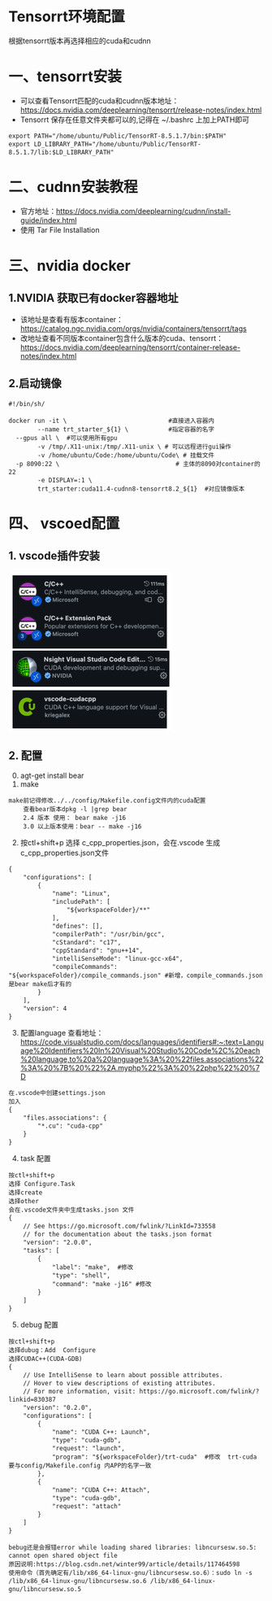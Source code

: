 # Tensorrt环境配置
根据tensorrt版本再选择相应的cuda和cudnn

# 一、tensorrt安装	
- 可以查看Tensorrt匹配的cuda和cudnn版本地址：https://docs.nvidia.com/deeplearning/tensorrt/release-notes/index.html
- Tensorrt 保存在任意文件夹都可以的,记得在 ~/.bashrc 上加上PATH即可
```
export PATH="/home/ubuntu/Public/TensorRT-8.5.1.7/bin:$PATH"
export LD_LIBRARY_PATH="/home/ubuntu/Public/TensorRT-8.5.1.7/lib:$LD_LIBRARY_PATH"
```

# 二、cudnn安装教程
- 官方地址：https://docs.nvidia.com/deeplearning/cudnn/install-guide/index.html
- 使用 Tar File Installation
# 三、nvidia docker 
## 1.NVIDIA 获取已有docker容器地址 
- 该地址是查看有版本container：https://catalog.ngc.nvidia.com/orgs/nvidia/containers/tensorrt/tags
- 改地址查看不同版本container包含什么版本的cuda、tensorrt： https://docs.nvidia.com/deeplearning/tensorrt/container-release-notes/index.html

## 2.启动镜像
```
#!/bin/sh/

docker run -it \                            #直接进入容器内
        --name trt_starter_${1} \           #指定容器的名字
  --gpus all \  #可以使用所有gpu
        -v /tmp/.X11-unix:/tmp/.X11-unix \ # 可以远程进行gui操作
        -v /home/ubuntu/Code:/home/ubuntu/Code\ # 挂载文件
  -p 8090:22 \                                # 主体的8090对container的22
        -e DISPLAY=:1 \
        trt_starter:cuda11.4-cudnn8-tensorrt8.2_${1}  #对应镜像版本
```


# 四、 vscoed配置
## 1. vscode插件安装
![image](../picture/tensorrt/vs插件.png)
## 2. 配置
0.  agt-get install bear
1. make
```
make前记得修改../../config/Makefile.config文件内的cuda配置
	查看bear版本dpkg -l |grep bear
	2.4 版本 使用： bear make -j16
	3.0 以上版本使用：bear -- make -j16
```


2. 按ctl+shift+p 选择 c_cpp_properties.json，会在.vscode 生成c_cpp_properties.json文件
```
{
    "configurations": [
        {
            "name": "Linux",
            "includePath": [
                "${workspaceFolder}/**"
            ],
            "defines": [],
            "compilerPath": "/usr/bin/gcc",
            "cStandard": "c17",
            "cppStandard": "gnu++14",
            "intelliSenseMode": "linux-gcc-x64",
            "compileCommands": "${workspaceFolder}/compile_commands.json" #新增，compile_commands.json 是bear make后才有的
        }
    ],
    "version": 4
}
```

3. 配置language
查看地址：https://code.visualstudio.com/docs/languages/identifiers#:~:text=Language%20Identifiers%20In%20Visual%20Studio%20Code%2C%20each%20language,to%20a%20language%3A%20%22files.associations%22%3A%20%7B%20%22%2A.myphp%22%3A%20%22php%22%20%7D
```
在.vscode中创建settings.json 
加入
{
    "files.associations": {
        "*.cu": "cuda-cpp"
    }
}
```
4. task 配置
```
按ctl+shift+p 
选择 Configure.Task   
选择create   
选择other
会在.vscode文件夹中生成tasks.json 文件
{
    // See https://go.microsoft.com/fwlink/?LinkId=733558
    // for the documentation about the tasks.json format
    "version": "2.0.0",
    "tasks": [
        {
            "label": "make",  #修改
            "type": "shell",
            "command": "make -j16" #修改
        }
    ]
}
```
5. debug 配置
```
按ctl+shift+p 
选择dubug：Add  Configure
选择CUDAC++(CUDA-GDB)
{
    // Use IntelliSense to learn about possible attributes.
    // Hover to view descriptions of existing attributes.
    // For more information, visit: https://go.microsoft.com/fwlink/?linkid=830387
    "version": "0.2.0",
    "configurations": [
        {
            "name": "CUDA C++: Launch",
            "type": "cuda-gdb",
            "request": "launch",
            "program": "${workspaceFolder}/trt-cuda"  #修改  trt-cuda 要与config/Makefile.config 内APP的名字一致
        },
        {
            "name": "CUDA C++: Attach",
            "type": "cuda-gdb",
            "request": "attach"
        }
    ]
}

bebug还是会报错error while loading shared libraries: libncursesw.so.5: cannot open shared object file
原因说明:https://blog.csdn.net/winter99/article/details/117464598
使用命令（首先确定有/lib/x86_64-linux-gnu/libncursesw.so.6）：sudo ln -s /lib/x86_64-linux-gnu/libncursesw.so.6 /lib/x86_64-linux-gnu/libncursesw.so.5
```